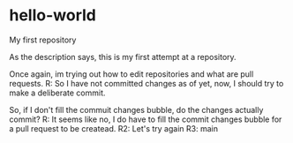 # hello-world
My first repository

As the description says, this is my first attempt at a repository.

Once again, im trying out how to edit repositories and what are pull requests.
R: So I have not committed changes as of yet, now, I should try to make a deliberate commit.

So, if I don't fill the commuit changes bubble, do the changes actually commit?
R: It seems like no, I do have to fill the commit changes bubble for a pull request to be createad.
R2: Let's try again
R3: main
